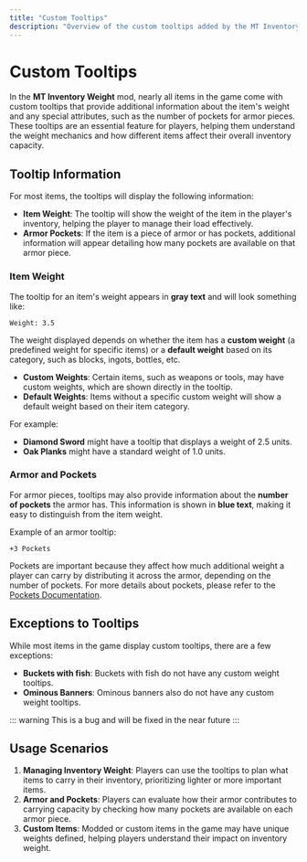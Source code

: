 ```yaml
---
title: "Custom Tooltips"
description: "Overview of the custom tooltips added by the MT Inventory Weight mod, displaying item weight and pocket information."
---
```


# **Custom Tooltips**

In the **MT Inventory Weight** mod, nearly all items in the game come with custom tooltips that provide additional information about the item's weight and any special attributes, such as the number of pockets for armor pieces. These tooltips are an essential feature for players, helping them understand the weight mechanics and how different items affect their overall inventory capacity.

## **Tooltip Information**

For most items, the tooltips will display the following information:

- **Item Weight**: The tooltip will show the weight of the item in the player's inventory, helping the player to manage their load effectively.
- **Armor Pockets**: If the item is a piece of armor or has pockets, additional information will appear detailing how many pockets are available on that armor piece.

### **Item Weight**

The tooltip for an item's weight appears in **gray text** and will look something like:

`Weight: 3.5`

The weight displayed depends on whether the item has a **custom weight** (a predefined weight for specific items) or a **default weight** based on its category, such as blocks, ingots, bottles, etc.

- **Custom Weights**: Certain items, such as weapons or tools, may have custom weights, which are shown directly in the tooltip.
- **Default Weights**: Items without a specific custom weight will show a default weight based on their item category.

For example:
- **Diamond Sword** might have a tooltip that displays a weight of 2.5 units.
- **Oak Planks** might have a standard weight of 1.0 units.

### **Armor and Pockets**

For armor pieces, tooltips may also provide information about the **number of pockets** the armor has. This information is shown in **blue text**, making it easy to distinguish from the item weight.

Example of an armor tooltip:

`+3 Pockets`

Pockets are important because they affect how much additional weight a player can carry by distributing it across the armor, depending on the number of pockets. For more details about pockets, please refer to the [Pockets Documentation](pockets.md).

## **Exceptions to Tooltips**

While most items in the game display custom tooltips, there are a few exceptions:

- **Buckets with fish**: Buckets with fish do not have any custom weight tooltips.
- **Ominous Banners**: Ominous banners also do not have any custom weight tooltips.

::: warning
This is a bug and will be fixed in the near future
:::

## **Usage Scenarios**

1. **Managing Inventory Weight**: Players can use the tooltips to plan what items to carry in their inventory, prioritizing lighter or more important items.
2. **Armor and Pockets**: Players can evaluate how their armor contributes to carrying capacity by checking how many pockets are available on each armor piece.
3. **Custom Items**: Modded or custom items in the game may have unique weights defined, helping players understand their impact on inventory weight.
